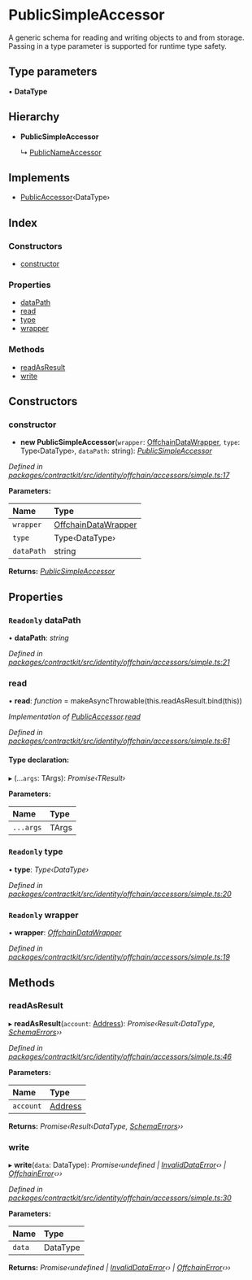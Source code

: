 # PublicSimpleAccessor

A generic schema for reading and writing objects to and from storage. Passing in a type parameter is supported for runtime type safety.

## Type parameters

▪ **DataType**

## Hierarchy

* **PublicSimpleAccessor**

  ↳ [PublicNameAccessor](_identity_offchain_accessors_name_.publicnameaccessor.md)

## Implements

* [PublicAccessor](../interfaces/_identity_offchain_accessors_interfaces_.publicaccessor.md)‹DataType›

## Index

### Constructors

* [constructor](_identity_offchain_accessors_simple_.publicsimpleaccessor.md#constructor)

### Properties

* [dataPath](_identity_offchain_accessors_simple_.publicsimpleaccessor.md#readonly-datapath)
* [read](_identity_offchain_accessors_simple_.publicsimpleaccessor.md#read)
* [type](_identity_offchain_accessors_simple_.publicsimpleaccessor.md#readonly-type)
* [wrapper](_identity_offchain_accessors_simple_.publicsimpleaccessor.md#readonly-wrapper)

### Methods

* [readAsResult](_identity_offchain_accessors_simple_.publicsimpleaccessor.md#readasresult)
* [write](_identity_offchain_accessors_simple_.publicsimpleaccessor.md#write)

## Constructors

### constructor

+ **new PublicSimpleAccessor**\(`wrapper`: [OffchainDataWrapper](_identity_offchain_data_wrapper_.offchaindatawrapper.md), `type`: Type‹DataType›, `dataPath`: string\): [_PublicSimpleAccessor_](_identity_offchain_accessors_simple_.publicsimpleaccessor.md)

_Defined in_ [_packages/contractkit/src/identity/offchain/accessors/simple.ts:17_](https://github.com/celo-org/celo-monorepo/blob/master/packages/contractkit/src/identity/offchain/accessors/simple.ts#L17)

**Parameters:**

| Name | Type |
| :--- | :--- |
| `wrapper` | [OffchainDataWrapper](_identity_offchain_data_wrapper_.offchaindatawrapper.md) |
| `type` | Type‹DataType› |
| `dataPath` | string |

**Returns:** [_PublicSimpleAccessor_](_identity_offchain_accessors_simple_.publicsimpleaccessor.md)

## Properties

### `Readonly` dataPath

• **dataPath**: _string_

_Defined in_ [_packages/contractkit/src/identity/offchain/accessors/simple.ts:21_](https://github.com/celo-org/celo-monorepo/blob/master/packages/contractkit/src/identity/offchain/accessors/simple.ts#L21)

### read

• **read**: _function_ = makeAsyncThrowable\(this.readAsResult.bind\(this\)\)

_Implementation of_ [_PublicAccessor_](../interfaces/_identity_offchain_accessors_interfaces_.publicaccessor.md)_._[_read_](../interfaces/_identity_offchain_accessors_interfaces_.publicaccessor.md#read)

_Defined in_ [_packages/contractkit/src/identity/offchain/accessors/simple.ts:61_](https://github.com/celo-org/celo-monorepo/blob/master/packages/contractkit/src/identity/offchain/accessors/simple.ts#L61)

#### Type declaration:

▸ \(...`args`: TArgs\): _Promise‹TResult›_

**Parameters:**

| Name | Type |
| :--- | :--- |
| `...args` | TArgs |

### `Readonly` type

• **type**: _Type‹DataType›_

_Defined in_ [_packages/contractkit/src/identity/offchain/accessors/simple.ts:20_](https://github.com/celo-org/celo-monorepo/blob/master/packages/contractkit/src/identity/offchain/accessors/simple.ts#L20)

### `Readonly` wrapper

• **wrapper**: [_OffchainDataWrapper_](_identity_offchain_data_wrapper_.offchaindatawrapper.md)

_Defined in_ [_packages/contractkit/src/identity/offchain/accessors/simple.ts:19_](https://github.com/celo-org/celo-monorepo/blob/master/packages/contractkit/src/identity/offchain/accessors/simple.ts#L19)

## Methods

### readAsResult

▸ **readAsResult**\(`account`: [Address](../modules/_base_.md#address)\): _Promise‹Result‹DataType,_ [_SchemaErrors_](../modules/_identity_offchain_accessors_errors_.md#schemaerrors)_››_

_Defined in_ [_packages/contractkit/src/identity/offchain/accessors/simple.ts:46_](https://github.com/celo-org/celo-monorepo/blob/master/packages/contractkit/src/identity/offchain/accessors/simple.ts#L46)

**Parameters:**

| Name | Type |
| :--- | :--- |
| `account` | [Address](../modules/_base_.md#address) |

**Returns:** _Promise‹Result‹DataType,_ [_SchemaErrors_](../modules/_identity_offchain_accessors_errors_.md#schemaerrors)_››_

### write

▸ **write**\(`data`: DataType\): _Promise‹undefined \|_ [_InvalidDataError_](_identity_offchain_accessors_errors_.invaliddataerror.md)_‹› \|_ [_OffchainError_](_identity_offchain_accessors_errors_.offchainerror.md)_‹››_

_Defined in_ [_packages/contractkit/src/identity/offchain/accessors/simple.ts:30_](https://github.com/celo-org/celo-monorepo/blob/master/packages/contractkit/src/identity/offchain/accessors/simple.ts#L30)

**Parameters:**

| Name | Type |
| :--- | :--- |
| `data` | DataType |

**Returns:** _Promise‹undefined \|_ [_InvalidDataError_](_identity_offchain_accessors_errors_.invaliddataerror.md)_‹› \|_ [_OffchainError_](_identity_offchain_accessors_errors_.offchainerror.md)_‹››_

